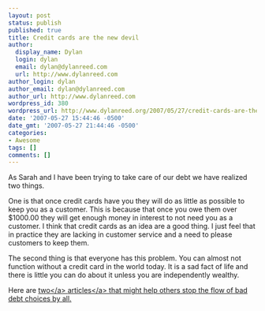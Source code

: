 ```yaml
---
layout: post
status: publish
published: true
title: Credit cards are the new devil
author:
  display_name: Dylan
  login: dylan
  email: dylan@dylanreed.com
  url: http://www.dylanreed.com
author_login: dylan
author_email: dylan@dylanreed.com
author_url: http://www.dylanreed.com
wordpress_id: 380
wordpress_url: http://www.dylanreed.org/2007/05/27/credit-cards-are-the-new-devil/
date: '2007-05-27 15:44:46 -0500'
date_gmt: '2007-05-27 21:44:46 -0500'
categories:
- Awesome
tags: []
comments: []
---
```

<p>As Sarah and I have been trying to take care of our debt we have realized two things.</p>
<p>One is that once credit cards have you they will do as little as possible to keep you as a customer. This is because that once you owe them over $1000.00 they will get enough money in interest to not need you as a customer. I think that credit cards as an idea are a good thing. I just feel that in practice they are lacking in customer service and a need to please customers to keep them.</p>
<p>The second thing is that everyone has this problem. You can almost not function without a credit card in the world today. It is a sad fact of life and there is little you can do about it unless you are independently wealthy.</p>
<p>Here are <a href="http:&#47;&#47;www.cardguide.co.uk&#47;articles&#47;credit_card_types.html">two<&#47;a> <a href="http:&#47;&#47;www.cardguide.co.uk&#47;articles&#47;rate_tart.html">articles<&#47;a> that might help others stop the flow of bad debt choices by all.</p>
